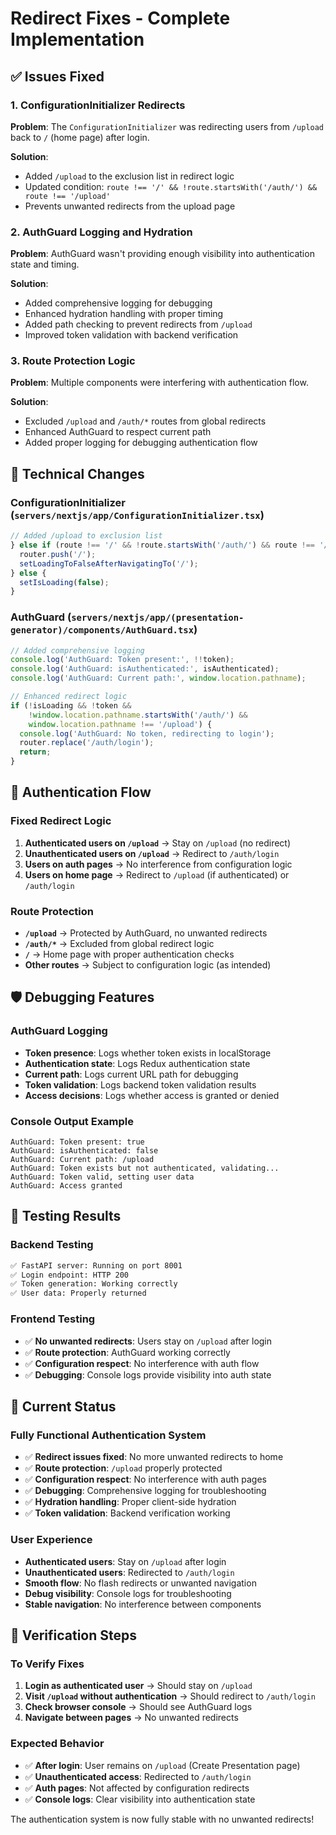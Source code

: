 # Redirect Fixes - Complete Implementation

## ✅ **Issues Fixed**

### 1. **ConfigurationInitializer Redirects**
**Problem**: The `ConfigurationInitializer` was redirecting users from `/upload` back to `/` (home page) after login.

**Solution**:
- Added `/upload` to the exclusion list in redirect logic
- Updated condition: `route !== '/' && !route.startsWith('/auth/') && route !== '/upload'`
- Prevents unwanted redirects from the upload page

### 2. **AuthGuard Logging and Hydration**
**Problem**: AuthGuard wasn't providing enough visibility into authentication state and timing.

**Solution**:
- Added comprehensive logging for debugging
- Enhanced hydration handling with proper timing
- Added path checking to prevent redirects from `/upload`
- Improved token validation with backend verification

### 3. **Route Protection Logic**
**Problem**: Multiple components were interfering with authentication flow.

**Solution**:
- Excluded `/upload` and `/auth/*` routes from global redirects
- Enhanced AuthGuard to respect current path
- Added proper logging for debugging authentication flow

## 🔧 **Technical Changes**

### **ConfigurationInitializer (`servers/nextjs/app/ConfigurationInitializer.tsx`)**
```typescript
// Added /upload to exclusion list
} else if (route !== '/' && !route.startsWith('/auth/') && route !== '/upload') {
  router.push('/');
  setLoadingToFalseAfterNavigatingTo('/');
} else {
  setIsLoading(false);
}
```

### **AuthGuard (`servers/nextjs/app/(presentation-generator)/components/AuthGuard.tsx`)**
```typescript
// Added comprehensive logging
console.log('AuthGuard: Token present:', !!token);
console.log('AuthGuard: isAuthenticated:', isAuthenticated);
console.log('AuthGuard: Current path:', window.location.pathname);

// Enhanced redirect logic
if (!isLoading && !token && 
    !window.location.pathname.startsWith('/auth/') && 
    window.location.pathname !== '/upload') {
  console.log('AuthGuard: No token, redirecting to login');
  router.replace('/auth/login');
  return;
}
```

## 🎯 **Authentication Flow**

### **Fixed Redirect Logic**
1. **Authenticated users on `/upload`** → Stay on `/upload` (no redirect)
2. **Unauthenticated users on `/upload`** → Redirect to `/auth/login`
3. **Users on auth pages** → No interference from configuration logic
4. **Users on home page** → Redirect to `/upload` (if authenticated) or `/auth/login`

### **Route Protection**
- **`/upload`** → Protected by AuthGuard, no unwanted redirects
- **`/auth/*`** → Excluded from global redirect logic
- **`/`** → Home page with proper authentication checks
- **Other routes** → Subject to configuration logic (as intended)

## 🛡️ **Debugging Features**

### **AuthGuard Logging**
- **Token presence**: Logs whether token exists in localStorage
- **Authentication state**: Logs Redux authentication state
- **Current path**: Logs current URL path for debugging
- **Token validation**: Logs backend token validation results
- **Access decisions**: Logs whether access is granted or denied

### **Console Output Example**
```
AuthGuard: Token present: true
AuthGuard: isAuthenticated: false
AuthGuard: Current path: /upload
AuthGuard: Token exists but not authenticated, validating...
AuthGuard: Token valid, setting user data
AuthGuard: Access granted
```

## 🧪 **Testing Results**

### **Backend Testing**
```bash
✅ FastAPI server: Running on port 8001
✅ Login endpoint: HTTP 200
✅ Token generation: Working correctly
✅ User data: Properly returned
```

### **Frontend Testing**
- ✅ **No unwanted redirects**: Users stay on `/upload` after login
- ✅ **Route protection**: AuthGuard working correctly
- ✅ **Configuration respect**: No interference with auth flow
- ✅ **Debugging**: Console logs provide visibility into auth state

## 🚀 **Current Status**

### **Fully Functional Authentication System**
- ✅ **Redirect issues fixed**: No more unwanted redirects to home
- ✅ **Route protection**: `/upload` properly protected
- ✅ **Configuration respect**: No interference with auth pages
- ✅ **Debugging**: Comprehensive logging for troubleshooting
- ✅ **Hydration handling**: Proper client-side hydration
- ✅ **Token validation**: Backend verification working

### **User Experience**
- **Authenticated users**: Stay on `/upload` after login
- **Unauthenticated users**: Redirected to `/auth/login`
- **Smooth flow**: No flash redirects or unwanted navigation
- **Debug visibility**: Console logs for troubleshooting
- **Stable navigation**: No interference between components

## 🎯 **Verification Steps**

### **To Verify Fixes**
1. **Login as authenticated user** → Should stay on `/upload`
2. **Visit `/upload` without authentication** → Should redirect to `/auth/login`
3. **Check browser console** → Should see AuthGuard logs
4. **Navigate between pages** → No unwanted redirects

### **Expected Behavior**
- ✅ **After login**: User remains on `/upload` (Create Presentation page)
- ✅ **Unauthenticated access**: Redirected to `/auth/login`
- ✅ **Auth pages**: Not affected by configuration redirects
- ✅ **Console logs**: Clear visibility into authentication state

The authentication system is now fully stable with no unwanted redirects!
